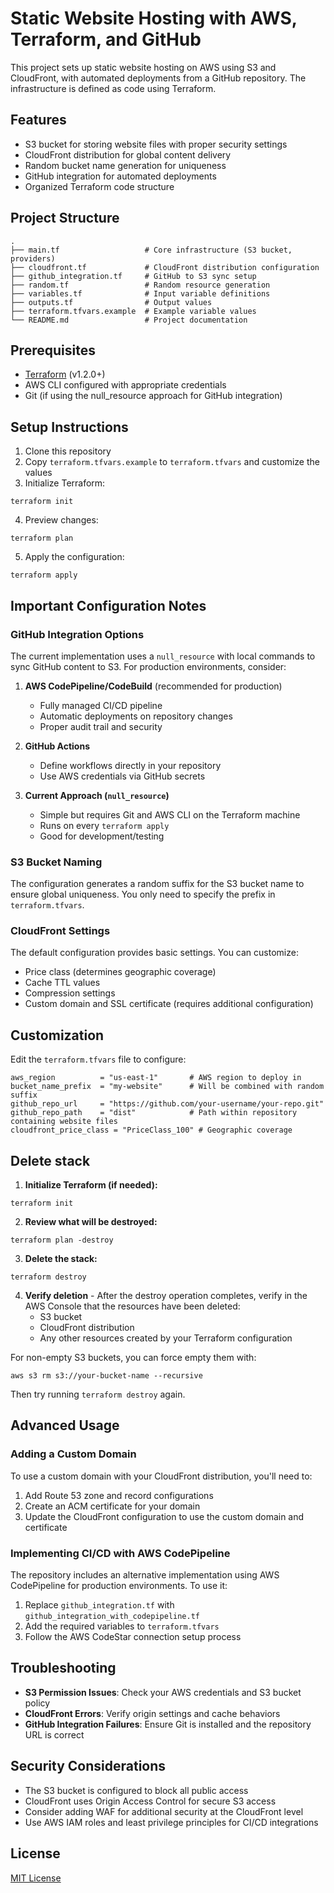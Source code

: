 # Static Website Hosting with AWS, Terraform, and GitHub

This project sets up static website hosting on AWS using S3 and CloudFront, with automated deployments from a GitHub repository. The infrastructure is defined as code using Terraform.

## Features

- S3 bucket for storing website files with proper security settings
- CloudFront distribution for global content delivery
- Random bucket name generation for uniqueness
- GitHub integration for automated deployments
- Organized Terraform code structure

## Project Structure

```
.
├── main.tf                   # Core infrastructure (S3 bucket, providers)
├── cloudfront.tf             # CloudFront distribution configuration
├── github_integration.tf     # GitHub to S3 sync setup
├── random.tf                 # Random resource generation
├── variables.tf              # Input variable definitions
├── outputs.tf                # Output values
├── terraform.tfvars.example  # Example variable values
└── README.md                 # Project documentation
```

## Prerequisites

- [Terraform](https://www.terraform.io/downloads.html) (v1.2.0+)
- AWS CLI configured with appropriate credentials
- Git (if using the null_resource approach for GitHub integration)

## Setup Instructions

1. Clone this repository
2. Copy `terraform.tfvars.example` to `terraform.tfvars` and customize the values
3. Initialize Terraform:
```
terraform init
```

4. Preview changes:
```
terraform plan
```

5. Apply the configuration:
```
terraform apply
```


## Important Configuration Notes

### GitHub Integration Options

The current implementation uses a `null_resource` with local commands to sync GitHub content to S3. For production environments, consider:

1. **AWS CodePipeline/CodeBuild** (recommended for production)
   - Fully managed CI/CD pipeline
   - Automatic deployments on repository changes
   - Proper audit trail and security

2. **GitHub Actions**
   - Define workflows directly in your repository
   - Use AWS credentials via GitHub secrets

3. **Current Approach (`null_resource`)**
   - Simple but requires Git and AWS CLI on the Terraform machine
   - Runs on every `terraform apply`
   - Good for development/testing

### S3 Bucket Naming

The configuration generates a random suffix for the S3 bucket name to ensure global uniqueness. You only need to specify the prefix in `terraform.tfvars`.

### CloudFront Settings

The default configuration provides basic settings. You can customize:
- Price class (determines geographic coverage)
- Cache TTL values
- Compression settings
- Custom domain and SSL certificate (requires additional configuration)

## Customization

Edit the `terraform.tfvars` file to configure:

```
aws_region          = "us-east-1"       # AWS region to deploy in
bucket_name_prefix  = "my-website"      # Will be combined with random suffix
github_repo_url     = "https://github.com/your-username/your-repo.git"
github_repo_path    = "dist"            # Path within repository containing website files
cloudfront_price_class = "PriceClass_100" # Geographic coverage
```

## Delete stack

1. **Initialize Terraform (if needed):**
```
terraform init
```

2. **Review what will be destroyed:**
```
terraform plan -destroy
```

3. **Delete the stack:**
```
terraform destroy
```
4. **Verify deletion** - After the destroy operation completes, verify in the AWS Console that the resources have been deleted:
   - S3 bucket
   - CloudFront distribution
   - Any other resources created by your Terraform configuration

For non-empty S3 buckets, you can force empty them with:
```
aws s3 rm s3://your-bucket-name --recursive
```
Then try running `terraform destroy` again.


## Advanced Usage

### Adding a Custom Domain

To use a custom domain with your CloudFront distribution, you'll need to:

1. Add Route 53 zone and record configurations
2. Create an ACM certificate for your domain
3. Update the CloudFront configuration to use the custom domain and certificate

### Implementing CI/CD with AWS CodePipeline

The repository includes an alternative implementation using AWS CodePipeline for production environments. To use it:

1. Replace `github_integration.tf` with `github_integration_with_codepipeline.tf`
2. Add the required variables to `terraform.tfvars`
3. Follow the AWS CodeStar connection setup process

## Troubleshooting

- **S3 Permission Issues**: Check your AWS credentials and S3 bucket policy
- **CloudFront Errors**: Verify origin settings and cache behaviors
- **GitHub Integration Failures**: Ensure Git is installed and the repository URL is correct

## Security Considerations

- The S3 bucket is configured to block all public access
- CloudFront uses Origin Access Control for secure S3 access
- Consider adding WAF for additional security at the CloudFront level
- Use AWS IAM roles and least privilege principles for CI/CD integrations

## License

[MIT License](LICENSE)